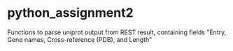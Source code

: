 # python_assignment2
Functions to parse uniprot output from REST result, containing fields "Entry, Gene names, Cross-reference (PDB), and Length"
